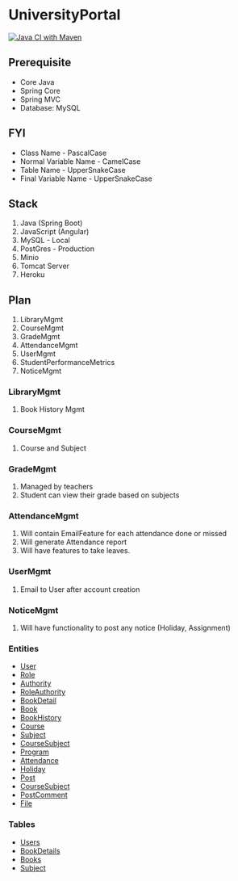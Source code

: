 # UniversityPortal

[![Java CI with Maven](https://github.com/mnzit/UniversityPortal/actions/workflows/maven.yml/badge.svg)](https://github.com/mnzit/UniversityPortal/actions/workflows/maven.yml)

## Prerequisite
* Core Java
* Spring Core
* Spring MVC
* Database: MySQL

## FYI
* Class Name - PascalCase
* Normal Variable Name - CamelCase
* Table Name - UpperSnakeCase
* Final Variable Name - UpperSnakeCase

## Stack
1. Java (Spring Boot)
2. JavaScript (Angular)
5. MySQL - Local
6. PostGres - Production
7. Minio
8. Tomcat Server
10. Heroku

## Plan
1. LibraryMgmt
2. CourseMgmt
3. GradeMgmt
4. AttendanceMgmt
5. UserMgmt
6. StudentPerformanceMetrics
7. NoticeMgmt


### LibraryMgmt
1. Book History Mgmt
### CourseMgmt
1. Course and Subject
### GradeMgmt
1. Managed by teachers
2. Student can view their grade based on subjects
### AttendanceMgmt
1. Will contain EmailFeature for each attendance done or missed
2. Will generate Attendance report
3. Will have features to take leaves.
### UserMgmt
1. Email to User after account creation
### NoticeMgmt
1. Will have functionality to post any notice (Holiday, Assignment)

### Entities

* [User](https://github.com/mnzit/UniversityPortal/blob/master/src/main/java/com/nepalaya/up/model/User.java)
* [Role](https://github.com/mnzit/UniversityPortal/blob/master/src/main/java/com/nepalaya/up/model/Role.java)
* [Authority](https://github.com/mnzit/UniversityPortal/blob/master/src/main/java/com/nepalaya/up/model/Authority.java)
* [RoleAuthority](https://github.com/mnzit/UniversityPortal/blob/master/src/main/java/com/nepalaya/up/model/RoleAuthority.java)
* [BookDetail](https://github.com/mnzit/UniversityPortal/blob/master/src/main/java/com/nepalaya/up/model/BookDetail.java)
* [Book](https://github.com/mnzit/UniversityPortal/blob/master/src/main/java/com/nepalaya/up/model/Book.java)
* [BookHistory](https://github.com/mnzit/UniversityPortal/blob/master/src/main/java/com/nepalaya/up/model/BookHistory.java)
* [Course](https://github.com/mnzit/UniversityPortal/blob/master/src/main/java/com/nepalaya/up/model/Course.java)
* [Subject](https://github.com/mnzit/UniversityPortal/blob/master/src/main/java/com/nepalaya/up/model/Subject.java)
* [CourseSubject](https://github.com/mnzit/UniversityPortal/blob/master/src/main/java/com/nepalaya/up/model/CourseSubject.java)
* [Program](https://github.com/mnzit/UniversityPortal/blob/master/src/main/java/com/nepalaya/up/model/Program.java)
* [Attendance](https://github.com/mnzit/UniversityPortal/blob/master/src/main/java/com/nepalaya/up/model/Attendance.java)
* [Holiday](https://github.com/mnzit/UniversityPortal/blob/master/src/main/java/com/nepalaya/up/model/Holiday.java)
* [Post](https://github.com/mnzit/UniversityPortal/blob/master/src/main/java/com/nepalaya/up/model/Post.java)
* [CourseSubject](https://github.com/mnzit/UniversityPortal/blob/master/src/main/java/com/nepalaya/up/model/CourseSubject.java)
* [PostComment](https://github.com/mnzit/UniversityPortal/blob/master/src/main/java/com/nepalaya/up/model/PostComment.java)
* [File](https://github.com/mnzit/UniversityPortal/blob/master/src/main/java/com/nepalaya/up/model/File.java)

### Tables

* [Users](https://user-images.githubusercontent.com/21164124/145244710-6509de01-f3bf-4337-90c5-5e0f90d4d449.png)
* [BookDetails](https://user-images.githubusercontent.com/21164124/145244331-9ab7f7e1-02bb-4c75-9941-176d7ceae7ca.png)
* [Books](https://user-images.githubusercontent.com/21164124/145244460-8502f0ac-fa30-4785-9503-3a284e0bd654.png)
* [Subject](https://user-images.githubusercontent.com/21164124/146192661-041b2dae-3c0e-4f9a-a262-915b6eecf2b3.png)




